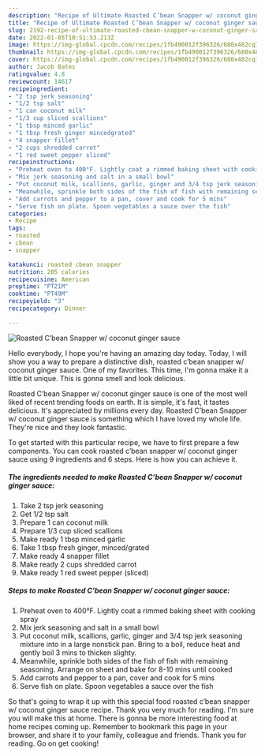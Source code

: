 ```yaml
---
description: "Recipe of Ultimate Roasted C’bean Snapper w/ coconut ginger sauce"
title: "Recipe of Ultimate Roasted C’bean Snapper w/ coconut ginger sauce"
slug: 2192-recipe-of-ultimate-roasted-cbean-snapper-w-coconut-ginger-sauce
date: 2022-01-05T10:51:53.213Z
image: https://img-global.cpcdn.com/recipes/1fb490012f396326/680x482cq70/roasted-cbean-snapper-w-coconut-ginger-sauce-recipe-main-photo.jpg
thumbnail: https://img-global.cpcdn.com/recipes/1fb490012f396326/680x482cq70/roasted-cbean-snapper-w-coconut-ginger-sauce-recipe-main-photo.jpg
cover: https://img-global.cpcdn.com/recipes/1fb490012f396326/680x482cq70/roasted-cbean-snapper-w-coconut-ginger-sauce-recipe-main-photo.jpg
author: Jacob Bates
ratingvalue: 4.8
reviewcount: 14617
recipeingredient:
- "2 tsp jerk seasoning"
- "1/2 tsp salt"
- "1 can coconut milk"
- "1/3 cup sliced scallions"
- "1 tbsp minced garlic"
- "1 tbsp fresh ginger mincedgrated"
- "4 snapper fillet"
- "2 cups shredded carrot"
- "1 red sweet pepper sliced"
recipeinstructions:
- "Preheat oven to 400°F. Lightly coat a rimmed baking sheet with cooking spray"
- "Mix jerk seasoning and salt in a small bowl"
- "Put coconut milk, scallions, garlic, ginger and 3/4 tsp jerk seasoning mixture into in a large nonstick pan. Bring to a boil, reduce heat and gently boil 3 mins to thicken slighty."
- "Meanwhile, sprinkle both sides of the fish of fish with remaining seasoning. Arrange on sheet and bake for 8-10 mins until cooked"
- "Add carrots and pepper to a pan, cover and cook for 5 mins"
- "Serve fish on plate. Spoon vegetables a sauce over the fish"
categories:
- Recipe
tags:
- roasted
- cbean
- snapper

katakunci: roasted cbean snapper 
nutrition: 205 calories
recipecuisine: American
preptime: "PT21M"
cooktime: "PT49M"
recipeyield: "3"
recipecategory: Dinner

---
```



![Roasted C’bean Snapper w/ coconut ginger sauce](https://img-global.cpcdn.com/recipes/1fb490012f396326/680x482cq70/roasted-cbean-snapper-w-coconut-ginger-sauce-recipe-main-photo.jpg)

Hello everybody, I hope you're having an amazing day today. Today, I will show you a way to prepare a distinctive dish, roasted c’bean snapper w/ coconut ginger sauce. One of my favorites. This time, I'm gonna make it a little bit unique. This is gonna smell and look delicious.

Roasted C’bean Snapper w/ coconut ginger sauce is one of the most well liked of recent trending foods on earth. It is simple, it's fast, it tastes delicious. It's appreciated by millions every day. Roasted C’bean Snapper w/ coconut ginger sauce is something which I have loved my whole life. They're nice and they look fantastic.




To get started with this particular recipe, we have to first prepare a few components. You can cook roasted c’bean snapper w/ coconut ginger sauce using 9 ingredients and 6 steps. Here is how you can achieve it.

<!--inarticleads1-->

##### The ingredients needed to make Roasted C’bean Snapper w/ coconut ginger sauce:

1. Take 2 tsp jerk seasoning
1. Get 1/2 tsp salt
1. Prepare 1 can coconut milk
1. Prepare 1/3 cup sliced scallions
1. Make ready 1 tbsp minced garlic
1. Take 1 tbsp fresh ginger, minced/grated
1. Make ready 4 snapper fillet
1. Make ready 2 cups shredded carrot
1. Make ready 1 red sweet pepper (sliced)




<!--inarticleads2-->

##### Steps to make Roasted C’bean Snapper w/ coconut ginger sauce:

1. Preheat oven to 400°F. Lightly coat a rimmed baking sheet with cooking spray
1. Mix jerk seasoning and salt in a small bowl
1. Put coconut milk, scallions, garlic, ginger and 3/4 tsp jerk seasoning mixture into in a large nonstick pan. Bring to a boil, reduce heat and gently boil 3 mins to thicken slighty.
1. Meanwhile, sprinkle both sides of the fish of fish with remaining seasoning. Arrange on sheet and bake for 8-10 mins until cooked
1. Add carrots and pepper to a pan, cover and cook for 5 mins
1. Serve fish on plate. Spoon vegetables a sauce over the fish




So that's going to wrap it up with this special food roasted c’bean snapper w/ coconut ginger sauce recipe. Thank you very much for reading. I'm sure you will make this at home. There is gonna be more interesting food at home recipes coming up. Remember to bookmark this page in your browser, and share it to your family, colleague and friends. Thank you for reading. Go on get cooking!
